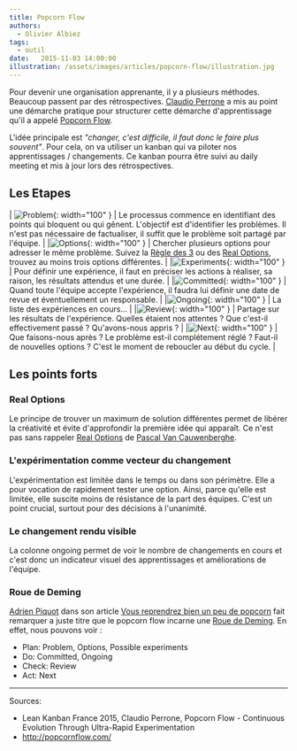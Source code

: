 ```yaml
---
title: Popcorn Flow
authors:
  - Olivier Albiez
tags:
  - outil
date:   2015-11-03 14:00:00
illustration: /assets/images/articles/popcorn-flow/illustration.jpg
---
```


Pour devenir une organisation apprenante, il y a plusieurs méthodes. Beaucoup passent par des rétrospectives. [Claudio Perrone] a mis au point une démarche pratique pour structurer cette démarche d'apprentissage qu'il a appelé [Popcorn Flow].

L'idée principale est _"changer, c'est difficile, il faut donc le faire plus souvent"_. Pour cela, on va utiliser un kanban qui va piloter nos apprentissages / changements. Ce kanban pourra être suivi au daily meeting et mis à jour lors des rétrospectives.


## Les Etapes

| ![Problem](/assets/images/articles/popcorn-flow/Problem.png){: width="100" } | Le processus commence en identifiant des points qui bloquent ou qui gênent. L'objectif est d'identifier les problèmes. Il n'est pas nécessaire de factualiser, il suffit que le problème soit partagé par l'équipe. |
|![Options](/assets/images/articles/popcorn-flow/Options.png){: width="100" } | Chercher plusieurs options pour adresser le même problème. Suivez la [Règle des 3] ou des [Real Options], trouvez au moins trois options différentes. |
|![Experiments](/assets/images/articles/popcorn-flow/Experiments.png){: width="100" } | Pour définir une expérience, il faut en préciser les actions à réaliser, sa raison, les résultats attendus et une durée. |
|![Committed](/assets/images/articles/popcorn-flow/Committed.png){: width="100" } | Quand toute l'équipe accepte l'expérience, il faudra lui définir une date de revue et éventuellement un responsable. |
|![Ongoing](/assets/images/articles/popcorn-flow/Ongoing.png){: width="100" } | La liste des expériences en cours... |
|![Review](/assets/images/articles/popcorn-flow/Review.png){: width="100" } | Partage sur les résultats de l'expérience. Quelles étaient nos attentes ? Que c'est-il effectivement passé ? Qu'avons-nous appris ? |
|![Next](/assets/images/articles/popcorn-flow/Next.png){: width="100" } | Que faisons-nous après ? Le problème est-il complétement réglé ? Faut-il de nouvelles options ? C'est le moment de reboucler au début du cycle. |


## Les points forts


### Real Options

Le principe de trouver un maximum de solution différentes permet de libérer la créativité et évite d'approfondir la première idée qui apparaît. Ce n'est pas sans rappeler [Real Options] de [Pascal Van Cauwenberghe].


### L'expérimentation comme vecteur du changement

L'expérimentation est limitée dans le temps ou dans son périmètre. Elle a pour vocation de rapidement tester une option. Ainsi, parce qu'elle est limitée, elle suscite moins de résistance de la part des équipes. C'est un point crucial, surtout pour des décisions à l'unanimité.


### Le changement rendu visible

La colonne ongoing permet de voir le nombre de changements en cours et c'est donc un indicateur visuel des apprentissages et améliorations de l'équipe.


### Roue de Deming

[Adrien Piquot] dans son article [Vous reprendrez bien un peu de popcorn] fait remarquer a juste titre que le popcorn flow incarne une [Roue de Deming].
En effet, nous pouvons voir :

- Plan: Problem, Options, Possible experiments
- Do: Committed, Ongoing
- Check: Review
- Act: Next


---
Sources:

- Lean Kanban France 2015, Claudio Perrone, Popcorn Flow - Continuous Evolution Through Ultra-Rapid Experimentation
- <http://popcornflow.com/>

[Claudio Perrone]: https://www.linkedin.com/in/claudioperrone
[Popcorn Flow]: http://popcornflow.com/
[Real Options]: http://www.agilecoach.net/coach-tools/real-options/
[Pascal Van Cauwenberghe]: https://www.linkedin.com/in/pascalvancauwenberghe
[Roue de Deming]: https://fr.wikipedia.org/wiki/Roue_de_Deming
[Adrien Piquot]: http://blog.soat.fr/author/adrien-piquot/
[Vous reprendrez bien un peu de popcorn]: http://blog.soat.fr/2015/12/lean-kanban-france-2015-vous-reprendrez-bien-un-peu-de-popcorn/
[Règle des 3]: http://www.conferencesthatwork.com/index.php/learning/2012/05/make-better-decisions-with-the-rule-of-three/